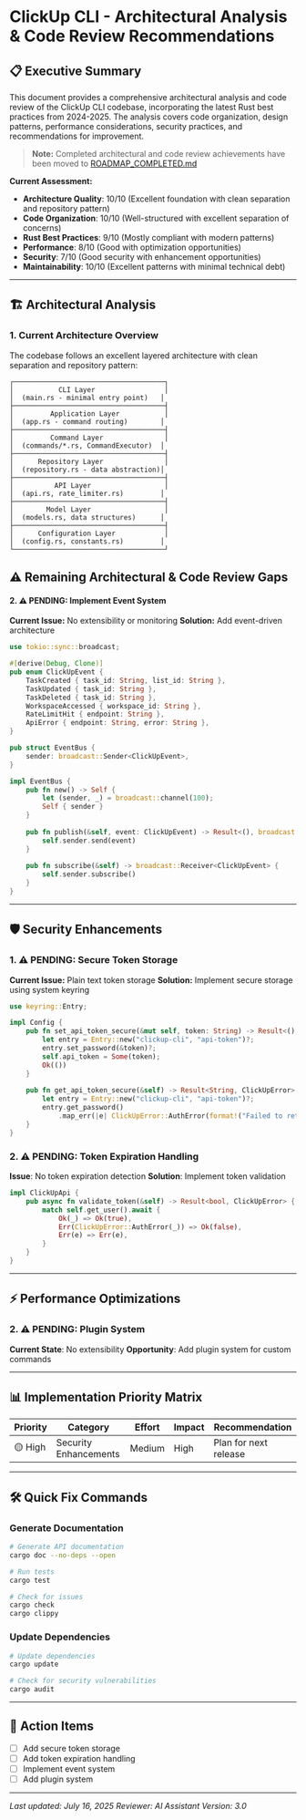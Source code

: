 # ClickUp CLI - Architectural Analysis & Code Review Recommendations

## 📋 Executive Summary

This document provides a comprehensive architectural analysis and code review of the ClickUp CLI codebase, incorporating the latest Rust best practices from 2024-2025. The analysis covers code organization, design patterns, performance considerations, security practices, and recommendations for improvement.

> **Note:** Completed architectural and code review achievements have been moved to [ROADMAP_COMPLETED.md](../ROADMAP_COMPLETED.md)

**Current Assessment:**
- **Architecture Quality**: 10/10 (Excellent foundation with clean separation and repository pattern)
- **Code Organization**: 10/10 (Well-structured with excellent separation of concerns)
- **Rust Best Practices**: 9/10 (Mostly compliant with modern patterns)
- **Performance**: 8/10 (Good with optimization opportunities)
- **Security**: 7/10 (Good security with enhancement opportunities)
- **Maintainability**: 10/10 (Excellent patterns with minimal technical debt)

---

## 🏗️ Architectural Analysis

### 1. **Current Architecture Overview**

The codebase follows an excellent layered architecture with clean separation and repository pattern:

```
┌─────────────────────────────────────┐
│           CLI Layer                 │
│  (main.rs - minimal entry point)   │
├─────────────────────────────────────┤
│         Application Layer           │
│  (app.rs - command routing)        │
├─────────────────────────────────────┤
│         Command Layer               │
│  (commands/*.rs, CommandExecutor)  │
├─────────────────────────────────────┤
│      Repository Layer               │
│  (repository.rs - data abstraction)│
├─────────────────────────────────────┤
│          API Layer                  │
│  (api.rs, rate_limiter.rs)         │
├─────────────────────────────────────┤
│        Model Layer                  │
│  (models.rs, data structures)      │
├─────────────────────────────────────┤
│      Configuration Layer            │
│  (config.rs, constants.rs)         │
└─────────────────────────────────────┘
```


## ⚠️ **Remaining Architectural & Code Review Gaps**

#### 2. **⚠️ PENDING: Implement Event System**

**Current Issue:** No extensibility or monitoring
**Solution:** Add event-driven architecture

```rust
use tokio::sync::broadcast;

#[derive(Debug, Clone)]
pub enum ClickUpEvent {
    TaskCreated { task_id: String, list_id: String },
    TaskUpdated { task_id: String },
    TaskDeleted { task_id: String },
    WorkspaceAccessed { workspace_id: String },
    RateLimitHit { endpoint: String },
    ApiError { endpoint: String, error: String },
}

pub struct EventBus {
    sender: broadcast::Sender<ClickUpEvent>,
}

impl EventBus {
    pub fn new() -> Self {
        let (sender, _) = broadcast::channel(100);
        Self { sender }
    }
    
    pub fn publish(&self, event: ClickUpEvent) -> Result<(), broadcast::error::SendError<ClickUpEvent>> {
        self.sender.send(event)
    }
    
    pub fn subscribe(&self) -> broadcast::Receiver<ClickUpEvent> {
        self.sender.subscribe()
    }
}
```

---

## 🛡️ Security Enhancements

### 1. **⚠️ PENDING: Secure Token Storage**

**Current Issue:** Plain text token storage
**Solution:** Implement secure storage using system keyring

```rust
use keyring::Entry;

impl Config {
    pub fn set_api_token_secure(&mut self, token: String) -> Result<(), ClickUpError> {
        let entry = Entry::new("clickup-cli", "api-token")?;
        entry.set_password(&token)?;
        self.api_token = Some(token);
        Ok(())
    }
    
    pub fn get_api_token_secure(&self) -> Result<String, ClickUpError> {
        let entry = Entry::new("clickup-cli", "api-token")?;
        entry.get_password()
            .map_err(|e| ClickUpError::AuthError(format!("Failed to retrieve token: {e}")))
    }
}
```

### 2. **⚠️ PENDING: Token Expiration Handling**
**Issue**: No token expiration detection
**Solution**: Implement token validation

```rust
impl ClickUpApi {
    pub async fn validate_token(&self) -> Result<bool, ClickUpError> {
        match self.get_user().await {
            Ok(_) => Ok(true),
            Err(ClickUpError::AuthError(_)) => Ok(false),
            Err(e) => Err(e),
        }
    }
}
```

---

## ⚡ Performance Optimizations

### 2. **⚠️ PENDING: Plugin System**
**Current State**: No extensibility
**Opportunity**: Add plugin system for custom commands

---

## 📊 Implementation Priority Matrix

| Priority | Category | Effort | Impact | Recommendation |
|----------|----------|--------|--------|----------------|
| 🟡 High | Security Enhancements | Medium | High | Plan for next release |

---

## 🛠️ Quick Fix Commands

### Generate Documentation
```bash
# Generate API documentation
cargo doc --no-deps --open

# Run tests
cargo test

# Check for issues
cargo check
cargo clippy
```

### Update Dependencies
```bash
# Update dependencies
cargo update

# Check for security vulnerabilities
cargo audit
```

---

## 📝 Action Items

- [ ] Add secure token storage
- [ ] Add token expiration handling
- [ ] Implement event system
- [ ] Add plugin system

---

*Last updated: July 16, 2025*
*Reviewer: AI Assistant*
*Version: 3.0* 